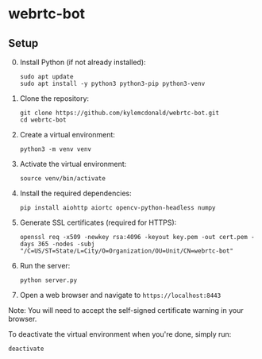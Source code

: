 # webrtc-bot

## Setup

0. Install Python (if not already installed):

   ```
   sudo apt update
   sudo apt install -y python3 python3-pip python3-venv
   ```

1. Clone the repository:
   ```
   git clone https://github.com/kylemcdonald/webrtc-bot.git
   cd webrtc-bot
   ```

2. Create a virtual environment:
   ```
   python3 -m venv venv
   ```

3. Activate the virtual environment:
   ```
   source venv/bin/activate
   ```

4. Install the required dependencies:
   ```
   pip install aiohttp aiortc opencv-python-headless numpy
   ```

5. Generate SSL certificates (required for HTTPS):
   ```
   openssl req -x509 -newkey rsa:4096 -keyout key.pem -out cert.pem -days 365 -nodes -subj "/C=US/ST=State/L=City/O=Organization/OU=Unit/CN=webrtc-bot"
   ```

6. Run the server:
   ```
   python server.py
   ```

7. Open a web browser and navigate to `https://localhost:8443`

Note: You will need to accept the self-signed certificate warning in your browser.

To deactivate the virtual environment when you're done, simply run:
```
deactivate
```